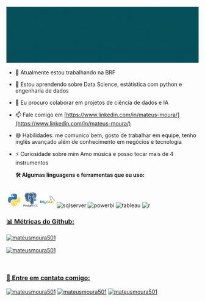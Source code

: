 
<p align="center">
  <img src="https://github.com/MateusMoura501/MateusMoura501/blob/main/giphy.gif" alt="Mateus">
</p>


- 🔭  Atualmente estou trabalhando na BRF 
- 🌱 Estou aprendendo sobre Data Science, estátistica com python e engenharia de dados
- 👯  Eu procuro colaborar em projetos de ciência de dados e IA
- 📫 Fale comigo em [https://www.linkedin.com/in/mateus-moura/](https://www.linkedin.com/in/mateus-moura/)
- 😄 Habilidades: me comunico bem, gosto de trabalhar em equipe, tenho inglês avançado além de conhecimento em negócios e tecnologia 
- ⚡ Curiosidade sobre mim Amo música e posso tocar mais de 4 instrumentos



  <summary><b>🛠️ Algumas linguagens e ferramentas que eu uso:</b></summary>
  <br/>
<p align="left"> <img src="https://raw.githubusercontent.com/devicons/devicon/master/icons/python/python-original.svg" alt="python" width="40" height="40"/> </a> <a href="https://scikit-learn.org/" target="_blank"> </a>  <img src="https://raw.githubusercontent.com/devicons/devicon/master/icons/postgresql/postgresql-original-wordmark.svg" alt="postgresql" width="40" height="40"/> </a> <a href="https://postman.com" target="_blank">   </a>    <img src="https://raw.githubusercontent.com/devicons/devicon/master/icons/mysql/mysql-original-wordmark.svg" alt="mysql" width="40" height="40"/> </a> <a href="https://www.postgresql.org" target="_blank">   </a>  <img src="https://altyra.com/wp-content/uploads/2018/11/microsoft-sql-server-logo-png.png" alt="sqlserver" width="40" height="40"/> </a> <a href="https://altyra.com/tecnologias/microsoft-sql-server-logo-png/" target="_blank"> </a>   <img src="https://upload.wikimedia.org/wikipedia/commons/c/cf/New_Power_BI_Logo.svg" alt="powerbi" width="40" height="40"/> </a> <a href="https://powerbi.microsoft.com/en-us/" target="_blank"> </a> <a href="https://altyra.com/tecnologias/microsoft-sql-server-logo-png/" target="_blank"> </a>   
<img src="https://www.lib.washington.edu/dataservices/images/Tableau_Software_logo.png" alt="tableau" width="40" height="40"/> </a> <a href="https://powerbi.microsoft.com/en-us/" target="_blank">  </a>   <img src="https://upload.wikimedia.org/wikipedia/commons/thumb/1/1b/R_logo.svg/800px-R_logo.svg.png" alt="r" width="40" height="40"/> </a> <a href="https://powerbi.microsoft.com/en-us/" target="_blank">

 

</br>
  
<h3 align="left"> 📊 Métricas do Github: </h3>

<p><img align="center" src="https://github-readme-stats.vercel.app/api?username=mateusmoura501&show_icons=true&locale=en" alt="mateusmoura501" /></p>

<p><img align="center" src="https://github-readme-streak-stats.herokuapp.com/?user=mateusmoura501" alt="mateusmoura501" /></p>


</br>



<h3 align="left">🔗 Entre em contato comigo:</h3>
<p align="left">
<a href="https://www.linkedin.com/in/mateus-moura/" target="blank"><img align="center" src="https://raw.githubusercontent.com/rahuldkjain/github-profile-readme-generator/master/src/images/icons/Social/linked-in-alt.svg" alt="mateusmoura501" height="30" width="40" /></a>
<a href="https://instagram.com/mateusmourasilva" target="blank"><img align="center" src="https://raw.githubusercontent.com/rahuldkjain/github-profile-readme-generator/master/src/images/icons/Social/instagram.svg" alt="mateusmoura501" height="30" width="40" /></a>
<a href="https://www.hackerrank.com/mateusmoura501" target="blank"><img align="center" src="https://raw.githubusercontent.com/rahuldkjain/github-profile-readme-generator/master/src/images/icons/Social/hackerrank.svg" alt="mateusmoura501" height="30" width="40" /></a>
</p>





